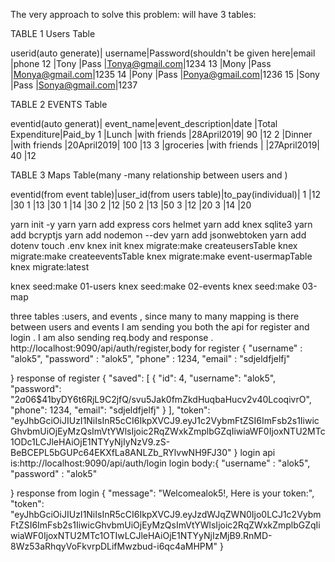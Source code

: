 The very approach to solve this problem:
will have 3 tables:

TABLE 1 Users Table

userid(auto generate)| username|Password(shouldn't be given here|email          |phone
12                   |Tony     |Pass                            |Tonya@gmail.com|1234
13                   |Mony     |Pass                            |Monya@gmail.com|1235
14                   |Pony     |Pass                            |Ponya@gmail.com|1236
15                   |Sony     |Pass                            |Sonya@gmail.com|1237


TABLE 2 EVENTS Table

eventid(auto generat)| event_name|event_description|date       |Total Expenditure|Paid_by
1                    |Lunch      |with friends      |28April2019|  90            |12
2                    |Dinner     |with friends      |20April2019|  100           |13
3                    |groceries  |with friends |    |27April2019|  40            |12



TABLE 3 Maps Table(many -many relationship between users and )

eventid(from event table)|user_id(from users table)|to_pay(individual)|
1                        |12                       |30
1                        |13                       |30
1                        |14                       |30
2                        |12                       |50
2                        |13                       |50
3                        |12                       |20
3                        |14                       |20



yarn init -y
yarn 
yarn add express cors helmet 
yarn add knex sqlite3
yarn add bcryptjs
yarn add nodemon --dev
yarn add jsonwebtoken
yarn add dotenv
touch .env
knex init 
knex migrate:make createusersTable
knex migrate:make createeventsTable
knex migrate:make event-usermapTable
knex migrate:latest

knex seed:make 01-users
knex seed:make 02-events
knex seed:make 03-map

three tables :users, and events , since many to many mapping is there between users and events 
I am sending you both the api for register and login . I am also sending req.body and response . http://localhost:9090/api/auth/register,body for register
{
    "username" : "alok5",
    "password" : "alok5",
    "phone" : 1234,
    "email" : "sdjeldfjelfj"
    
}
response of register
{
   "saved": [
       {
           "id": 4,
           "username": "alok5",
           "password": "$2a$06$41byDY6t6RjL9C2jfQ/svu5Jak0fmZkdHuqbaHucv2v40LcoqivrO",
           "phone": 1234,
           "email": "sdjeldfjelfj"
       }
   ],
   "token": "eyJhbGciOiJIUzI1NiIsInR5cCI6IkpXVCJ9.eyJ1c2VybmFtZSI6ImFsb2s1IiwicGhvbmUiOjEyMzQsImVtYWlsIjoic2RqZWxkZmplbGZqIiwiaWF0IjoxNTU2MTc1ODc1LCJleHAiOjE1NTYyNjIyNzV9.zS-BeBCEPL5bGUPc64EKXfLa8ANLZb_RYlvwNH9FJ30"
}
login api is:http://localhost:9090/api/auth/login
login body:{
    "username" : "alok5",
    "password" : "alok5"
    
}
response from login
{
   "message": "Welcomealok5!, Here is your token:",
   "token": "eyJhbGciOiJIUzI1NiIsInR5cCI6IkpXVCJ9.eyJzdWJqZWN0Ijo0LCJ1c2VybmFtZSI6ImFsb2s1IiwicGhvbmUiOjEyMzQsImVtYWlsIjoic2RqZWxkZmplbGZqIiwiaWF0IjoxNTU2MTc1OTIwLCJleHAiOjE1NTYyNjIzMjB9.RnMD-8Wz53aRhqyVoFkvrpDLifMwzbud-i6qc4aMHPM"
}
